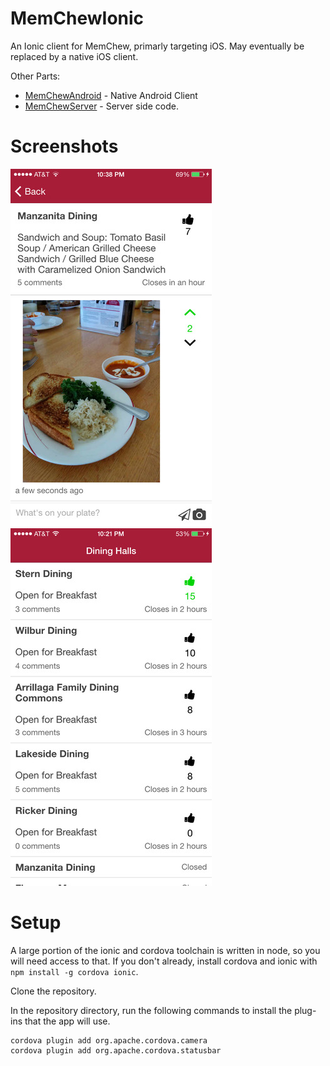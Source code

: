# MemChewIonic
An Ionic client for MemChew, primarly targeting iOS. May eventually be replaced by a native iOS client.

Other Parts:
- [MemChewAndroid](https://github.com/rameshvarun/MemChewAndroid) - Native Android Client
- [MemChewServer](https://github.com/rameshvarun/MemChewServer) - Server side code.

# Screenshots

![Imgur](./screenshots/BpuSE3s.jpg)
![Imgur](./screenshots/oxIYY1z.jpg)

# Setup
A large portion of the ionic and cordova toolchain is written in node,
so you will need access to that. If you don't already, install cordova and ionic
with `npm install -g cordova ionic`.

Clone the repository.

In the repository directory, run the following commands to install the plug-ins that the app will use.
```
cordova plugin add org.apache.cordova.camera
cordova plugin add org.apache.cordova.statusbar
```
